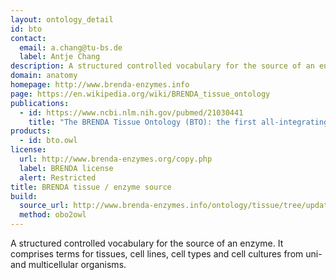 ```yaml
---
layout: ontology_detail
id: bto
contact:
  email: a.chang@tu-bs.de
  label: Antje Chang
description: A structured controlled vocabulary for the source of an enzyme comprising tissues, cell lines, cell types and cell cultures.
domain: anatomy
homepage: http://www.brenda-enzymes.info
page: https://en.wikipedia.org/wiki/BRENDA_tissue_ontology
publications:
  - id: https://www.ncbi.nlm.nih.gov/pubmed/21030441
    title: "The BRENDA Tissue Ontology (BTO): the first all-integrating ontology of all organisms for enzyme sources"
products:
  - id: bto.owl
license:
  url: http://www.brenda-enzymes.org/copy.php
  label: BRENDA license
  alert: Restricted
title: BRENDA tissue / enzyme source
build:
  source_url: http://www.brenda-enzymes.info/ontology/tissue/tree/update/update_files/BrendaTissueOBO
  method: obo2owl
---
```


A structured controlled vocabulary for the source of an enzyme. It comprises terms for tissues, cell lines, cell types and cell cultures from uni- and multicellular organisms.
